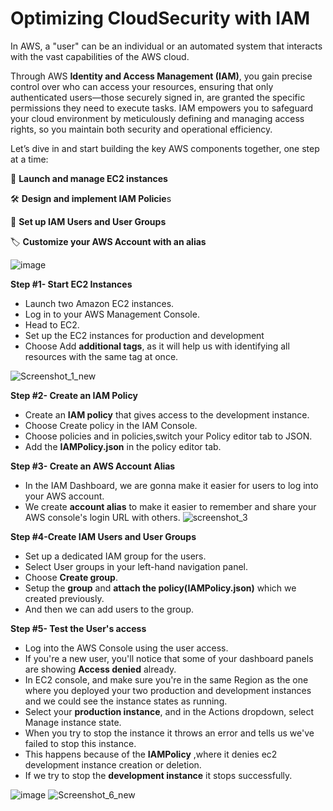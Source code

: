 # Optimizing CloudSecurity with IAM

In AWS, a "user" can be an individual or an automated system that interacts with the vast capabilities of the AWS cloud. 

Through AWS **Identity and Access Management (IAM)**, you gain precise control over who can access your resources, ensuring that only authenticated users—those securely signed in, are granted the specific permissions they need to execute tasks. IAM empowers you to safeguard your cloud environment by meticulously defining and managing access rights, so you maintain both security and operational efficiency.

Let’s dive in and start building the key AWS components together, one step at a time:

🚀 **Launch and manage EC2 instances**

🛠️ **Design and implement IAM Policie**s

👥 **Set up IAM Users and User Groups**

🏷️ **Customize your AWS Account with an alias**

![image](https://github.com/user-attachments/assets/c4507342-800d-4c7c-a155-3296b11301fc)

**Step #1- Start EC2 Instances**

* Launch two Amazon EC2 instances.
* Log in to your AWS Management Console.
* Head to EC2.
* Set up the EC2 instances for production and development
* Choose Add **additional tags**, as it will help us with identifying all resources with the same tag at once.

![Screenshot_1_new](https://github.com/user-attachments/assets/a55e9609-5610-4652-b514-27c990e1e100)


**Step #2- Create an IAM Policy**

* Create an **IAM policy** that gives access to the development instance.
* Choose Create policy in the IAM Console.
* Choose policies and in policies,switch your Policy editor tab to JSON.
* Add the **IAMPolicy.json** in the policy editor tab.

**Step #3- **Create an AWS Account Alias****

* In the IAM Dashboard, we are gonna make it easier for users to log into your AWS account.
* We create **account alias** to make it easier to remember and share your AWS console's login URL with others.
![screenshot_3](https://github.com/user-attachments/assets/1294940c-3c6a-4fbc-8ff1-22a9917e0dfd)


**Step #4-Create IAM Users and User Groups**

* Set up a dedicated IAM group for the users.
* Select User groups in your left-hand navigation panel.
* Choose **Create group**.
* Setup the **group** and **attach the policy(IAMPolicy.json)** which we created previously.
* And then we can add users to the group.

**Step #5- Test the User's access**

* Log into the AWS Console using the user access.
* If you're a new user, you'll notice that some of your dashboard panels are showing **Access denied** already.
* In EC2 console, and make sure you're in the same Region as the one where you deployed your two production and development 
  instances and we could see the instance states as running.
* Select your **production instance**, and in the Actions dropdown, select Manage instance state.
* When you try to stop the instance it throws an error and tells us we've failed to stop this instance.
* This happens because of the **IAMPolicy** ,where it denies ec2 development instance creation or deletion.
* If we try to stop the **development instance** it stops successfully.

![image](https://github.com/user-attachments/assets/f149de1a-238b-4b7f-9b49-4f3cafe775c6)
![Screenshot_6_new](https://github.com/user-attachments/assets/01f9cb13-16da-43fd-b7ff-9afbae691248)





